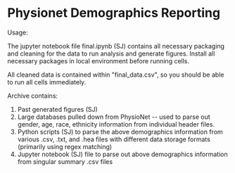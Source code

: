 # Physionet Demographics Reporting

Usage:

The jupyter notebook file final.ipynb (SJ) contains all necessary packaging and cleaning for the data to run analysis and generate figures. Install all necessary packages in local environment before running cells.

All cleaned data is contained within "final_data.csv", so you should be able to run all cells immediately.


Archive contains:
1. Past generated figures (SJ)
2. Large databases pulled down from PhysioNet -- used to parse out gender, age, race, ethnicity information from individual header files.
3. Python scripts (SJ) to parse the above demographics information from various .csv, .txt, and .hea files with different data storage formats (primarily using regex matching)
4. Jupyter notebook (SJ) file to parse out above demographics information from singular summary .csv files 